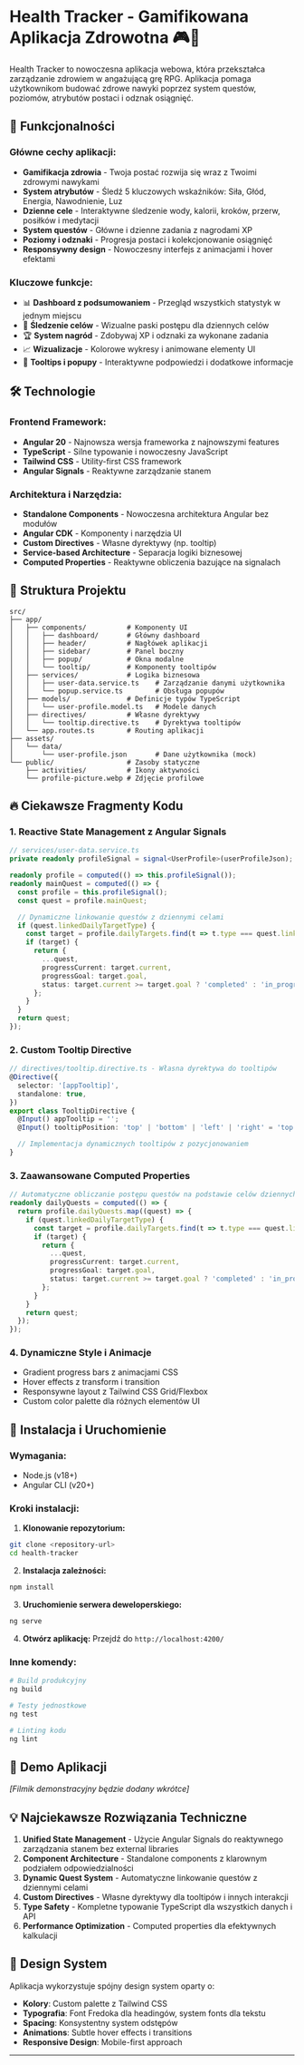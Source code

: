 # Health Tracker - Gamifikowana Aplikacja Zdrowotna 🎮💪

Health Tracker to nowoczesna aplikacja webowa, która przekształca zarządzanie zdrowiem w angażującą grę RPG. Aplikacja pomaga użytkownikom budować zdrowe nawyki poprzez system questów, poziomów, atrybutów postaci i odznak osiągnięć.

## 🌟 Funkcjonalności

### Główne cechy aplikacji:

- **Gamifikacja zdrowia** - Twoja postać rozwija się wraz z Twoimi zdrowymi nawykami
- **System atrybutów** - Śledź 5 kluczowych wskaźników: Siła, Głód, Energia, Nawodnienie, Luz
- **Dzienne cele** - Interaktywne śledzenie wody, kalorii, kroków, przerw, posiłków i medytacji
- **System questów** - Główne i dzienne zadania z nagrodami XP
- **Poziomy i odznaki** - Progresja postaci i kolekcjonowanie osiągnięć
- **Responsywny design** - Nowoczesny interfejs z animacjami i hover efektami

### Kluczowe funkcje:

- 📊 **Dashboard z podsumowaniem** - Przegląd wszystkich statystyk w jednym miejscu
- 🎯 **Śledzenie celów** - Wizualne paski postępu dla dziennych celów
- 🏆 **System nagród** - Zdobywaj XP i odznaki za wykonane zadania
- 📈 **Wizualizacje** - Kolorowe wykresy i animowane elementy UI
- 🔧 **Tooltips i popupy** - Interaktywne podpowiedzi i dodatkowe informacje

## 🛠️ Technologie

### Frontend Framework:

- **Angular 20** - Najnowsza wersja frameworka z najnowszymi features
- **TypeScript** - Silne typowanie i nowoczesny JavaScript
- **Tailwind CSS** - Utility-first CSS framework
- **Angular Signals** - Reaktywne zarządzanie stanem

### Architektura i Narzędzia:

- **Standalone Components** - Nowoczesna architektura Angular bez modułów
- **Angular CDK** - Komponenty i narzędzia UI
- **Custom Directives** - Własne dyrektywy (np. tooltip)
- **Service-based Architecture** - Separacja logiki biznesowej
- **Computed Properties** - Reaktywne obliczenia bazujące na signalach

## 📁 Struktura Projektu

```
src/
├── app/
│   ├── components/          # Komponenty UI
│   │   ├── dashboard/       # Główny dashboard
│   │   ├── header/          # Nagłówek aplikacji
│   │   ├── sidebar/         # Panel boczny
│   │   ├── popup/           # Okna modalne
│   │   └── tooltip/         # Komponenty tooltipów
│   ├── services/            # Logika biznesowa
│   │   ├── user-data.service.ts    # Zarządzanie danymi użytkownika
│   │   └── popup.service.ts        # Obsługa popupów
│   ├── models/              # Definicje typów TypeScript
│   │   └── user-profile.model.ts   # Modele danych
│   ├── directives/          # Własne dyrektywy
│   │   └── tooltip.directive.ts    # Dyrektywa tooltipów
│   └── app.routes.ts        # Routing aplikacji
├── assets/
│   └── data/
│       └── user-profile.json       # Dane użytkownika (mock)
└── public/                  # Zasoby statyczne
    ├── activities/          # Ikony aktywności
    └── profile-picture.webp # Zdjęcie profilowe
```

## 🔥 Ciekawsze Fragmenty Kodu

### 1. Reactive State Management z Angular Signals

```typescript
// services/user-data.service.ts
private readonly profileSignal = signal<UserProfile>(userProfileJson);

readonly profile = computed(() => this.profileSignal());
readonly mainQuest = computed(() => {
  const profile = this.profileSignal();
  const quest = profile.mainQuest;

  // Dynamiczne linkowanie questów z dziennymi celami
  if (quest.linkedDailyTargetType) {
    const target = profile.dailyTargets.find(t => t.type === quest.linkedDailyTargetType);
    if (target) {
      return {
        ...quest,
        progressCurrent: target.current,
        progressGoal: target.goal,
        status: target.current >= target.goal ? 'completed' : 'in_progress',
      };
    }
  }
  return quest;
});
```

### 2. Custom Tooltip Directive

```typescript
// directives/tooltip.directive.ts - Własna dyrektywa do tooltipów
@Directive({
  selector: '[appTooltip]',
  standalone: true,
})
export class TooltipDirective {
  @Input() appTooltip = '';
  @Input() tooltipPosition: 'top' | 'bottom' | 'left' | 'right' = 'top';

  // Implementacja dynamicznych tooltipów z pozycjonowaniem
}
```

### 3. Zaawansowane Computed Properties

```typescript
// Automatyczne obliczanie postępu questów na podstawie celów dziennych
readonly dailyQuests = computed(() => {
  return profile.dailyQuests.map((quest) => {
    if (quest.linkedDailyTargetType) {
      const target = profile.dailyTargets.find(t => t.type === quest.linkedDailyTargetType);
      if (target) {
        return {
          ...quest,
          progressCurrent: target.current,
          progressGoal: target.goal,
          status: target.current >= target.goal ? 'completed' : 'in_progress',
        };
      }
    }
    return quest;
  });
});
```

### 4. Dynamiczne Style i Animacje

- Gradient progress bars z animacjami CSS
- Hover effects z transform i transition
- Responsywne layout z Tailwind CSS Grid/Flexbox
- Custom color palette dla różnych elementów UI

## 🚀 Instalacja i Uruchomienie

### Wymagania:

- Node.js (v18+)
- Angular CLI (v20+)

### Kroki instalacji:

1. **Klonowanie repozytorium:**

```bash
git clone <repository-url>
cd health-tracker
```

2. **Instalacja zależności:**

```bash
npm install
```

3. **Uruchomienie serwera deweloperskiego:**

```bash
ng serve
```

4. **Otwórz aplikację:**
   Przejdź do `http://localhost:4200/`

### Inne komendy:

```bash
# Build produkcyjny
ng build

# Testy jednostkowe
ng test

# Linting kodu
ng lint
```

## 📸 Demo Aplikacji

<!-- Miejsce na GIF/filmik demonstracyjny -->

_[Filmik demonstracyjny będzie dodany wkrótce]_

## 💡 Najciekawsze Rozwiązania Techniczne

1. **Unified State Management** - Użycie Angular Signals do reaktywnego zarządzania stanem bez external libraries
2. **Component Architecture** - Standalone components z klarownym podziałem odpowiedzialności
3. **Dynamic Quest System** - Automatyczne linkowanie questów z dziennymi celami
4. **Custom Directives** - Własne dyrektywy dla tooltipów i innych interakcji
5. **Type Safety** - Kompletne typowanie TypeScript dla wszystkich danych i API
6. **Performance Optimization** - Computed properties dla efektywnych kalkulacji

## 🎨 Design System

Aplikacja wykorzystuje spójny design system oparty o:

- **Kolory**: Custom palette z Tailwind CSS
- **Typografia**: Font Fredoka dla headingów, system fonts dla tekstu
- **Spacing**: Konsystentny system odstępów
- **Animations**: Subtle hover effects i transitions
- **Responsive Design**: Mobile-first approach

---
